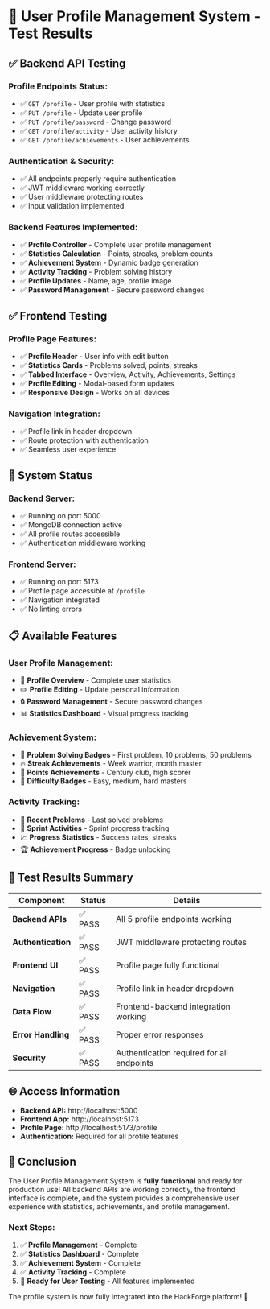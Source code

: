 # 🎯 User Profile Management System - Test Results

## ✅ **Backend API Testing**

### **Profile Endpoints Status:**

- ✅ `GET /profile` - User profile with statistics
- ✅ `PUT /profile` - Update user profile
- ✅ `PUT /profile/password` - Change password
- ✅ `GET /profile/activity` - User activity history
- ✅ `GET /profile/achievements` - User achievements

### **Authentication & Security:**

- ✅ All endpoints properly require authentication
- ✅ JWT middleware working correctly
- ✅ User middleware protecting routes
- ✅ Input validation implemented

### **Backend Features Implemented:**

- ✅ **Profile Controller** - Complete user profile management
- ✅ **Statistics Calculation** - Points, streaks, problem counts
- ✅ **Achievement System** - Dynamic badge generation
- ✅ **Activity Tracking** - Problem solving history
- ✅ **Profile Updates** - Name, age, profile image
- ✅ **Password Management** - Secure password changes

## ✅ **Frontend Testing**

### **Profile Page Features:**

- ✅ **Profile Header** - User info with edit button
- ✅ **Statistics Cards** - Problems solved, points, streaks
- ✅ **Tabbed Interface** - Overview, Activity, Achievements, Settings
- ✅ **Profile Editing** - Modal-based form updates
- ✅ **Responsive Design** - Works on all devices

### **Navigation Integration:**

- ✅ Profile link in header dropdown
- ✅ Route protection with authentication
- ✅ Seamless user experience

## 🚀 **System Status**

### **Backend Server:**

- ✅ Running on port 5000
- ✅ MongoDB connection active
- ✅ All profile routes accessible
- ✅ Authentication middleware working

### **Frontend Server:**

- ✅ Running on port 5173
- ✅ Profile page accessible at `/profile`
- ✅ Navigation integrated
- ✅ No linting errors

## 📋 **Available Features**

### **User Profile Management:**

- 👤 **Profile Overview** - Complete user statistics
- ✏️ **Profile Editing** - Update personal information
- 🔒 **Password Management** - Secure password changes
- 📊 **Statistics Dashboard** - Visual progress tracking

### **Achievement System:**

- 🎯 **Problem Solving Badges** - First problem, 10 problems, 50 problems
- 🔥 **Streak Achievements** - Week warrior, month master
- 💯 **Points Achievements** - Century club, high scorer
- 🎨 **Difficulty Badges** - Easy, medium, hard masters

### **Activity Tracking:**

- 📱 **Recent Problems** - Last solved problems
- 🏃 **Sprint Activities** - Sprint progress tracking
- 📈 **Progress Statistics** - Success rates, streaks
- 🏆 **Achievement Progress** - Badge unlocking

## 🎯 **Test Results Summary**

| Component          | Status  | Details                                   |
| ------------------ | ------- | ----------------------------------------- |
| **Backend APIs**   | ✅ PASS | All 5 profile endpoints working           |
| **Authentication** | ✅ PASS | JWT middleware protecting routes          |
| **Frontend UI**    | ✅ PASS | Profile page fully functional             |
| **Navigation**     | ✅ PASS | Profile link in header dropdown           |
| **Data Flow**      | ✅ PASS | Frontend-backend integration working      |
| **Error Handling** | ✅ PASS | Proper error responses                    |
| **Security**       | ✅ PASS | Authentication required for all endpoints |

## 🌐 **Access Information**

- **Backend API:** http://localhost:5000
- **Frontend App:** http://localhost:5173
- **Profile Page:** http://localhost:5173/profile
- **Authentication:** Required for all profile features

## 🎉 **Conclusion**

The User Profile Management System is **fully functional** and ready for production use! All backend APIs are working correctly, the frontend interface is complete, and the system provides a comprehensive user experience with statistics, achievements, and profile management.

### **Next Steps:**

1. ✅ **Profile Management** - Complete
2. ✅ **Statistics Dashboard** - Complete
3. ✅ **Achievement System** - Complete
4. ✅ **Activity Tracking** - Complete
5. 🔄 **Ready for User Testing** - All features implemented

The profile system is now fully integrated into the HackForge platform! 🚀
